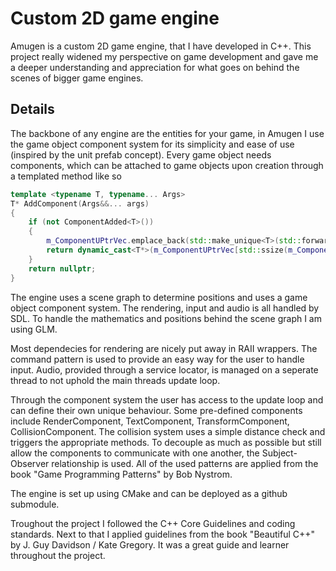 # Custom 2D game engine
Amugen is a custom 2D game engine, that I have developed in C++. This project really widened my perspective on game development and gave me a deeper understanding and appreciation for what goes on behind the scenes of bigger game engines.

## Details

The backbone of any engine are the entities for your game, in Amugen I use the game object component system for its simplicity and ease of use (inspired by the unit prefab concept).
Every game object needs components, which can be attached to game objects upon creation through a templated method like so
```cpp
template <typename T, typename... Args>
T* AddComponent(Args&&... args)
{
	if (not ComponentAdded<T>())
	{
		m_ComponentUPtrVec.emplace_back(std::make_unique<T>(std::forward<Args>(args)...));
		return dynamic_cast<T*>(m_ComponentUPtrVec[std::ssize(m_ComponentUPtrVec) - 1].get());
	}
	return nullptr;
}
```
The engine uses a scene graph to determine positions and uses a game object component system. The rendering, input and audio is all handled by SDL. To handle the mathematics and positions behind the scene graph I am using GLM.

Most dependecies for rendering are nicely put away in RAII wrappers. The command pattern is used to provide an easy way for the user to handle input. Audio, provided through a service locator, is managed on a seperate thread to not uphold the main threads update loop.

Through the component system the user has access to the update loop and can define their own unique behaviour. Some pre-defined components include RenderComponent, TextComponent, TransformComponent, CollisionComponent. The collision system uses a simple distance check and triggers the appropriate methods. To decouple as much as possible but still allow the components to communicate with one another, the Subject-Observer relationship is used.
All of the used patterns are applied from the book "Game Programming Patterns" by Bob Nystrom.

The engine is set up using CMake and can be deployed as a github submodule.

Troughout the project I followed the C++ Core Guidelines and coding standards. Next to that I applied guidelines from the book "Beautiful C++" by J. Guy Davidson / Kate Gregory. It was a great guide and learner throughout the project.

